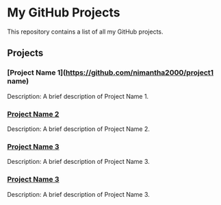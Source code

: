 # My GitHub Projects

This repository contains a list of all my GitHub projects.

## Projects

### [Project Name 1](https://github.com/nimantha2000/project1 name)
Description: A brief description of Project Name 1.

### [Project Name 2](https://github.com/your_username/project_name_2)
Description: A brief description of Project Name 2.

### [Project Name 3](https://github.com/your_username/project_name_3)
Description: A brief description of Project Name 3.

### [Project Name 3](https://github.com/your_username/project_name_3)
Description: A brief description of Project Name 3.

